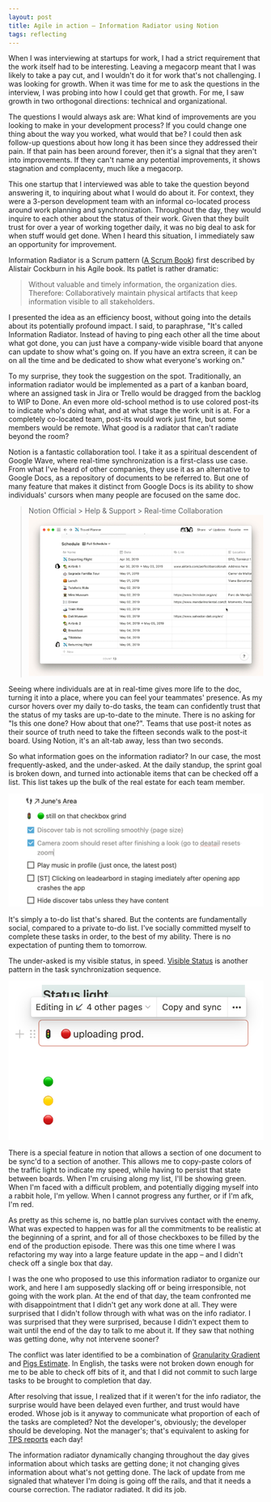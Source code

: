 ```yaml
---
layout: post
title: Agile in action – Information Radiator using Notion
tags: reflecting
---
```



When I was interviewing at startups for work, I had a strict requirement that the work itself had to be interesting. Leaving a megacorp meant that I was likely to take a pay cut, and I wouldn't do it for work that's not challenging. I was looking for growth. When it was time for me to ask the questions in the interview, I was probing into how I could get that growth. For me, I saw growth in two orthogonal directions: technical and organizational. 

The questions I would always ask are: What kind of improvements are you looking to make in your development process? If you could change one thing about the way you worked, what would that be? I could then ask follow-up questions about how long it has been since they addressed their pain. If that pain has been around forever, then it's a signal that they aren't into improvements. If they can't name any potential improvements, it shows stagnation and complacenty, much like a megacorp. 

This one startup that I interviewed was able to take the question beyond answering it, to inquiring about what I would do about it. For context, they were a 3-person development team with an informal co-located process around work planning and synchronization. Throughout the day, they would inquire to each other about the status of their work. Given that they built trust for over a year of working together daily, it was no big deal to ask for when stuff would get done. When I heard this situation, I immediately saw an opportunity for improvement.

Information Radiator is a Scrum pattern ([A Scrum Book](http://scrumbook.org/value-stream/information-radiator.html)) first described by Alistair Cockburn in his Agile book. Its patlet is rather dramatic:

> Without valuable and timely information, the organization dies. Therefore: Collaboratively maintain physical artifacts that keep information visible to all stakeholders.

I presented the idea as an efficiency boost, without going into the details about its potentially profound impact. I said, to paraphrase, "It's called Information Radiator. Instead of having to ping each other all the time about what got done, you can just have a company-wide visible board that anyone can update to show what's going on. If you have an extra screen, it can be on all the time and be dedicated to show what everyone's working on."

To my surprise, they took the suggestion on the spot. Traditionally, an information radiator would be implemented as a part of a kanban board, where an assigned task in Jira or Trello would be dragged from the backlog to WIP to Done. An even more old-school method is to use colored post-its to indicate who's doing what, and at what stage the work unit is at. For a completely co-located team, post-its would work just fine, but some members would be remote. What good is a radiator that can't radiate beyond the room?

Notion is a fantastic collaboration tool. I take it as a spiritual descendent of Google Wave, where real-time synchronization is a first-class use case. From what I've heard of other companies, they use it as an alternative to Google Docs, as a repository of documents to be referred to. But one of many feature that makes it distinct from Google Docs is its ability to show individuals' cursors when many people are focused on the same doc.

> Notion Official > Help & Support > Real-time Collaboration
> ![notion-real-time](/assets/collabTakeOne.gif)

Seeing where individuals are at in real-time gives more life to the doc, turning it into a place, where you can feel your teammates' presence. As my cursor hovers over my daily to-do tasks, the team can confidently trust that the status of my tasks are up-to-date to the minute. There is no asking for "Is this one done? How about that one?". Teams that use post-it notes as their source of truth need to take the fifteen seconds walk to the post-it board. Using Notion, it's an alt-tab away, less than two seconds. 

So what information goes on the information radiator? In our case, the most frequently-asked, and the under-asked. At the daily standup, the sprint goal is broken down, and turned into actionable items that can be checked off a list. This list takes up the bulk of the real estate for each team member. 

![notion-green](/assets/notion-green.png)

It's simply a to-do list that's shared. But the contents are fundamentally social, compared to a private to-do list. I've socially committed myself to complete these tasks in order, to the best of my ability. There is no expectation of punting them to tomorrow.

The under-asked is my visible status, in speed. [Visible Status](https://sites.google.com/a/scrumplop.org/published-patterns/value-stream/visible-status) is another pattern in the task synchronization sequence. 

![notion-red](/assets/notion-red.png)

There is a special feature in notion that allows a section of one document to be sync'd to a section of another. This allows me to copy-paste colors of the traffic light to indicate my speed, while having to persist that state between boards. When I'm cruising along my list, I'll be showing green. When I'm faced with a difficult problem, and potentially digging myself into a rabbit hole, I'm yellow. When I cannot progress any further, or if I'm afk, I'm red.

As pretty as this scheme is, no battle plan survives contact with the enemy. What was expected to happen was for all the commitments to be realistic at the beginning of a sprint, and for all of those checkboxes to be filled by the end of the production episode. There was this one time where I was refactoring my way into a large feature update in the app – and I didn't check off a single box that day.

I was the one who proposed to use this information radiator to organize our work, and here I am supposedly slacking off or being irresponsible, not going with the work plan. At the end of that day, the team confronted me with disappointment that I didn't get any work done at all. They were surprised that I didn't follow through with what was on the info radiator. I was surprised that they were surprised, because I didn't expect them to wait until the end of the day to talk to me about it. If they saw that nothing was getting done, why not intervene sooner?

The conflict was later identified to be a combination of [Granularity Gradient](https://sites.google.com/a/scrumplop.org/published-patterns/value-stream/product-backlog/granularity-gradient) and [Pigs Estimate](https://sites.google.com/a/scrumplop.org/published-patterns/value-stream/estimation-points/pigs-estimate). In English, the tasks were not broken down enough for me to be able to check off bits of it, and that I did not commit to such large tasks to be brought to completion that day. 

After resolving that issue, I realized that if it weren't for the info radiator, the surprise would have been delayed even further, and trust would have eroded. Whose job is it anyway to communicate what proportion of each of the tasks are completed? Not the developer's, obviously; the developer should be developing. Not the manager's; that's equivalent to asking for [TPS reports](https://www.google.com/search?q=tps+report+meme) each day!

The information radiator dynamically changing throughout the day gives information about which tasks are getting done; it not changing gives information about what's not getting done. The lack of update from me signaled that whatever I'm doing is going off the rails, and that it needs a course correction. The radiator radiated. It did its job.






